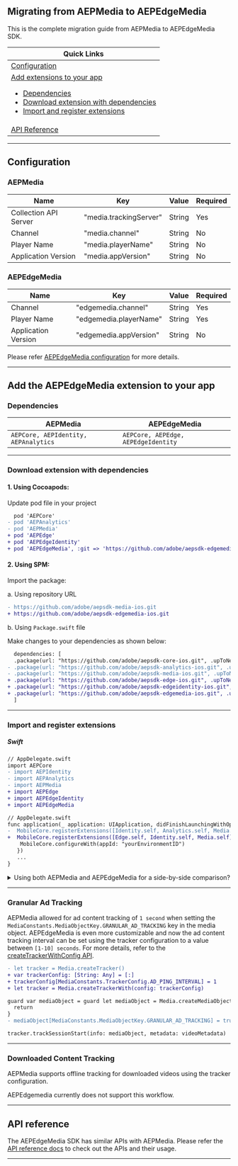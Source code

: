 ## Migrating from AEPMedia to AEPEdgeMedia

This is the complete migration guide from AEPMedia to AEPEdgeMedia SDK.

| Quick Links |
| --- |
| [Configuration](#configuration)  |
| [Add extensions to your app](#add-the-aepedgemedia-extension-to-your-app) <ul> <li>[Dependencies](#dependencies)<li> [Download extension with dependencies](#download-extension-with-dependencies) <li> [Import and register extensions](#import-and-register-extensions) </ul> |
| [API Reference](#api-reference)|

------

## Configuration 

### AEPMedia
| Name | Key | Value | Required |
| --- | --- | --- | --- |
| Collection API Server | "media.trackingServer" | String | Yes |
| Channel | "media.channel" | String | No |
| Player Name | "media.playerName" | String | No |
| Application Version | "media.appVersion" | String | No |

### AEPEdgeMedia
| Name | Key | Value | Required |
| --- | --- | --- | --- |
| Channel | "edgemedia.channel" | String | Yes |
| Player Name | "edgemedia.playerName" | String | Yes |
| Application Version | "edgemedia.appVersion" | String | No |

Please refer [AEPEdgeMedia configuration](getting-started.md/#configuration) for more details.

------

## Add the AEPEdgeMedia extension to your app

### Dependencies

| AEPMedia | AEPEdgeMedia|
| --- | --- |
|```AEPCore, AEPIdentity, AEPAnalytics```|```AEPCore, AEPEdge, AEPEdgeIdentity```|

------

### Download extension with dependencies

#### 1. Using Cocoapods:<br>

Update pod file in your project

```diff
  pod 'AEPCore'
- pod 'AEPAnalytics'
- pod 'AEPMedia'
+ pod 'AEPEdge'
+ pod 'AEPEdgeIdentity'
+ pod 'AEPEdgeMedia', :git => 'https://github.com/adobe/aepsdk-edgemedia-ios.git', :tag => '1.0.0-beta'
```

#### 2. Using SPM:

Import the package:

a. Using repository URL

```diff
- https://github.com/adobe/aepsdk-media-ios.git
+ https://github.com/adobe/aepsdk-edgemedia-ios.git
```

b. Using `Package.swift` file

Make changes to your dependencies as shown below:
   
```diff
  dependencies: [
  .package(url: "https://github.com/adobe/aepsdk-core-ios.git", .upToNextMajor(from: "3.7.0")),
- .package(url: "https://github.com/adobe/aepsdk-analytics-ios.git", .upToNextMajor(from: "3.0.0")),
- .package(url: "https://github.com/adobe/aepsdk-media-ios.git", .upToNextMajor(from: "3.0.0"))
+ .package(url: "https://github.com/adobe/aepsdk-edge-ios.git", .upToNextMajor(from: "1.4.0")),
+ .package(url: "https://github.com/adobe/aepsdk-edgeidentity-ios.git", .upToNextMajor(from: "1.0.0")),
+ .package(url: "https://github.com/adobe/aepsdk-edgemedia-ios.git", .upToNextMajor(from: "1.0.0-beta"))
  ]
```

------

### Import and register extensions

##### Swift

```diff
// AppDelegate.swift
import AEPCore
- import AEPIdentity
- import AEPAnalytics
- import AEPMedia
+ import AEPEdge
+ import AEPEdgeIdentity
+ import AEPEdgeMedia
```

```diff
// AppDelegate.swift
func application(_ application: UIApplication, didFinishLaunchingWithOptions launchOptions: [UIApplication.LaunchOptionsKey: Any]?) -> Bool {
-  MobileCore.registerExtensions([Identity.self, Analytics.self, Media.self], {
+  MobileCore.registerExtensions([Edge.self, Identity.self, Media.self], {
    MobileCore.configureWith(appId: "yourEnvironmentID")
   })
   ...
}
```

<details>
  <summary>Using both AEPMedia and AEPEdgeMedia for a side-by-side comparison?</summary>
  </br>
  <p>If you wish to use both the extensions together during migration time for a side-by-side comparison, use the Swift module name along with the extension class names for registration, as well as for any classes that use API s from both the modules.</p>

**Example**

```swift
// AppDelegate.swift
import AEPCore
import AEPIdentity
import AEPAnalytics
import AEPMedia
import AEPEdge
import AEPEdgeIdentity
import AEPEdgeMedia
```

```swift
// AppDelegate.swift
func application(_ application: UIApplication, didFinishLaunchingWithOptions launchOptions: [UIApplication.LaunchOptionsKey: Any]?) -> Bool {
MobileCore.registerExtensions([
      Edge.self,
      AEPEdgeMedia.Media.self, 
      AEPEdgeIdentity.Identity.self, 
      AEPMedia.Media.self, 
      AEPIdentity.Identity.self,
      Analytics.self,
      ], {
    MobileCore.configureWith(appId: "yourEnvironmentID")
   })
   ...
}
```
</details>

------

### Granular Ad Tracking

AEPMedia allowed for ad content tracking of `1 second` when setting the `MediaConstants.MediaObjectKey.GRANULAR_AD_TRACKING` key in the media object. AEPEdgeMedia is even more customizable and now the ad content tracking interval can be set using the tracker configuration to a value between `[1-10] seconds`. For more details, refer to the [createTrackerWithConfig API](api-reference.md/#createTrackerWithConfig).

```diff
- let tracker = Media.createTracker()
+ var trackerConfig: [String: Any] = [:]
+ trackerConfig[MediaConstants.TrackerConfig.AD_PING_INTERVAL] = 1
+ let tracker = Media.createTrackerWith(config: trackerConfig)

guard var mediaObject = guard let mediaObject = Media.createMediaObjectWith(name: "name", id: "id", length: 30, streamType: "vod", mediaType: MediaType.Video) else {
  return
}
- mediaObject[MediaConstants.MediaObjectKey.GRANULAR_AD_TRACKING] = true

tracker.trackSessionStart(info: mediaObject, metadata: videoMetadata)
```
------

### Downloaded Content Tracking

AEPMedia supports offline tracking for downloaded videos using the tracker configuration. 

AEPEdgemedia currently does not support this workflow. 

------

## API reference
The AEPEdgeMedia SDK has similar APIs with AEPMedia. Please refer the [API reference docs](api-reference.md) to check out the APIs and their usage.

------
